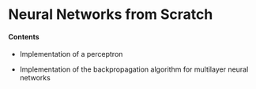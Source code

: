 # Neural Networks from Scratch

#### Contents

* Implementation of a perceptron

* Implementation of the backpropagation algorithm for multilayer neural networks
